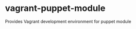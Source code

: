 vagrant-puppet-module
=====================

Provides Vagrant development environment for puppet module
